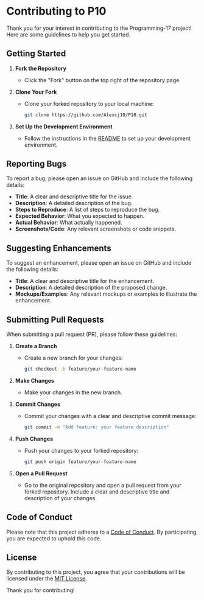 # Contributing to P10

Thank you for your interest in contributing to the Programming-17 project! Here are some guidelines to help you get started.

## Getting Started

1. **Fork the Repository**
   - Click the "Fork" button on the top right of the repository page.

2. **Clone Your Fork**
   - Clone your forked repository to your local machine:
     ```sh
     git clone https://github.com/Alexcj10/P10.git
     ```

3. **Set Up the Development Environment**
   - Follow the instructions in the [README](Development-Environment-README.md) to set up your development environment.

## Reporting Bugs

To report a bug, please open an issue on GitHub and include the following details:

- **Title**: A clear and descriptive title for the issue.
- **Description**: A detailed description of the bug.
- **Steps to Reproduce**: A list of steps to reproduce the bug.
- **Expected Behavior**: What you expected to happen.
- **Actual Behavior**: What actually happened.
- **Screenshots/Code**: Any relevant screenshots or code snippets.

## Suggesting Enhancements

To suggest an enhancement, please open an issue on GitHub and include the following details:

- **Title**: A clear and descriptive title for the enhancement.
- **Description**: A detailed description of the proposed change.
- **Mockups/Examples**: Any relevant mockups or examples to illustrate the enhancement.

## Submitting Pull Requests

When submitting a pull request (PR), please follow these guidelines:

1. **Create a Branch**
   - Create a new branch for your changes:
     ```sh
     git checkout -b feature/your-feature-name
     ```

2. **Make Changes**
   - Make your changes in the new branch.

3. **Commit Changes**
   - Commit your changes with a clear and descriptive commit message:
     ```sh
     git commit -m "Add feature: your feature description"
     ```

4. **Push Changes**
   - Push your changes to your forked repository:
     ```sh
     git push origin feature/your-feature-name
     ```

5. **Open a Pull Request**
   - Go to the original repository and open a pull request from your forked repository. Include a clear and descriptive title and description of your changes.

## Code of Conduct

Please note that this project adheres to a [Code of Conduct](CODE_OF_CONDUCT.md). By participating, you are expected to uphold this code.

## License

By contributing to this project, you agree that your contributions will be licensed under the [MIT License](LICENSE).

Thank you for contributing!
